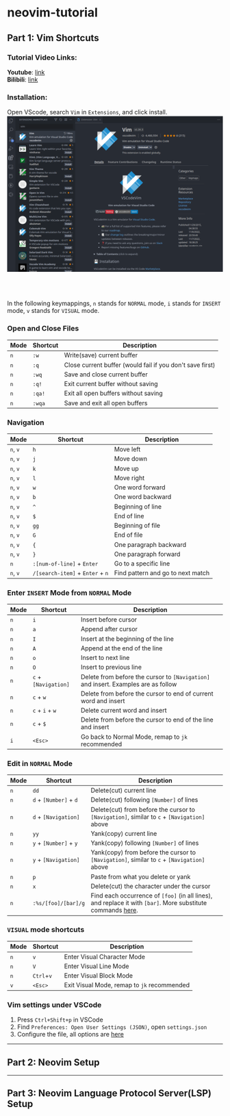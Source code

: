# neovim-tutorial
## Part 1: Vim Shortcuts
### Tutorial Video Links:
**Youtube**: [link]()\
**Bilibili**: [link]()
### Installation:
Open VScode, search ```Vim``` in ```Extensions```, and click install.
![imge](extension.png)

<br>
<br>

In the following keymappings, ```n``` stands for ```NORMAL``` mode, ```i``` stands for ```INSERT``` mode, ```v``` stands for ```VISUAL``` mode.

### Open and Close Files
| Mode        | Shortcut    | Description  |
| ----------- | ----------- | -----------  |
| ```n``` | ```:w```     | Write(save) current buffer
| ```n``` | ```:q```     | Close current buffer  (would fail if you don't save first)
| ```n``` | ```:wq```    | Save and close current buffer
| ```n``` | ```:q!```     | Exit current buffer without saving
| ```n``` | ```:qa!```     | Exit all open buffers without saving
| ```n``` | ```:wqa```     | Save and exit all open buffers 



### Navigation
| Mode        | Shortcut    | Description  |
| ----------- | ----------- | -----------  |
| ```n```, ```v```     | ```h```     | Move left
| ```n```, ```v```     | ```j```     | Move down 
| ```n```, ```v```     | ```k```     | Move up 
| ```n```, ```v```     | ```l```     | Move right 
| ```n```, ```v```     | ```w```     | One word forward 
| ```n```, ```v```     | ```b```     | One word backward 
| ```n```, ```v```     | ```^```     | Beginning of line
| ```n```, ```v```     | ```$```     | End of line
| ```n```, ```v```     | ```gg```    | Beginning of file
| ```n```, ```v```     | ```G```     | End of file
| ```n```, ```v```     | ```{```     | One paragraph backward
| ```n```, ```v```     | ```}```     | One paragraph forward
| ```n```              | ```:[num-of-line]``` + ```Enter```     | Go to a specific line | 
| ```n```, ```v```     | ```/[search-item]``` + ```Enter``` + ```n```      | Find pattern and go to next match

### Enter ```INSERT``` Mode from ```NORMAL``` Mode
| Mode        | Shortcut    | Description  |
| ----------- | ----------- | -----------  |
| ```n```     | ```i```     | Insert before cursor |
| ```n```     | ```a```     | Append after cursor  |
| ```n```     | ```I```     | Insert at the beginning of the line |
| ```n```     | ```A```     | Append at the end of the line
| ```n```     | ```o```     | Insert to next line | 
| ```n```     | ```O```     | Insert to previous line | 
| ```n```     | ```c``` + ```[Navigation]```| Delete from before the cursor to ```[Navigation]``` and insert. Examples are as follow | 
| ```n```     | ```c``` + ```w```| Delete from before the cursor to end of current word and insert  | 
| ```n```     | ```c``` + ```i``` + ```w```| Delete current word and insert  | 
| ```n```     | ```c``` + ```$```| Delete from before the cursor to end of the line and insert |
| ```i```     | ```<Esc>```     | Go back to Normal Mode, remap to ```jk``` recommended |

### Edit in ```NORMAL``` Mode
| Mode        | Shortcut    | Description  |
| ----------- | ----------- | -----------  |
| ```n```     | ```dd``` | Delete(cut) current line | 
| ```n```     | ```d``` + ```[Number]``` + ```d```| Delete(cut) following ```[Number]``` of lines|
| ```n```     | ```d``` + ```[Navigation]```     | Delete(cut) from before the cursor to ```[Navigation]```, similar to ```c``` + ```[Navigation]``` above|
| ```n```     | ```yy``` | Yank(copy) current line | 
| ```n```     | ```y``` + ```[Number]``` + ```y```| Yank(copy) following ```[Number]``` of lines|
| ```n```     | ```y``` + ```[Navigation]```     | Yank(copy) from before the cursor to ```[Navigation]```, similar to ```c``` + ```[Navigation]``` above|
| ```n```     | ```p```     | Paste from what you delete or yank |
| ```n```     | ```x```     | Delete(cut) the character under the cursor|
| ```n```     | ```:%s/[foo]/[bar]/g```     | Find each occurrence of ```[foo]``` (in all lines), and replace it with ```[bar]```. More substitute commands [here](https://vim.fandom.com/wiki/Search_and_replace).|

### ```VISUAL``` mode shortcuts
| Mode        | Shortcut    | Description  |
| ----------- | ----------- | -----------  |
| ```n```     | ```v```     | Enter Visual Character Mode  |
| ```n```     | ```V```     | Enter Visual Line Mode  |
| ```n```     | ```Ctrl```+```v```| Enter Visual Block Mode  |
| ```v```     | ```<Esc>```| Exit Visual Mode, remap to ```jk``` recommended  |

### Vim settings under VSCode
1. Press ```Ctrl+Shift+p``` in VSCode
2. Find ```Preferences: Open User Settings (JSON)```, open ```settings.json```
3. Configure the file, all options are [here](https://github.com/VSCodeVim/Vim)
---

## Part 2: Neovim Setup

---
## Part 3: Neovim Language Protocol Server(LSP) Setup
